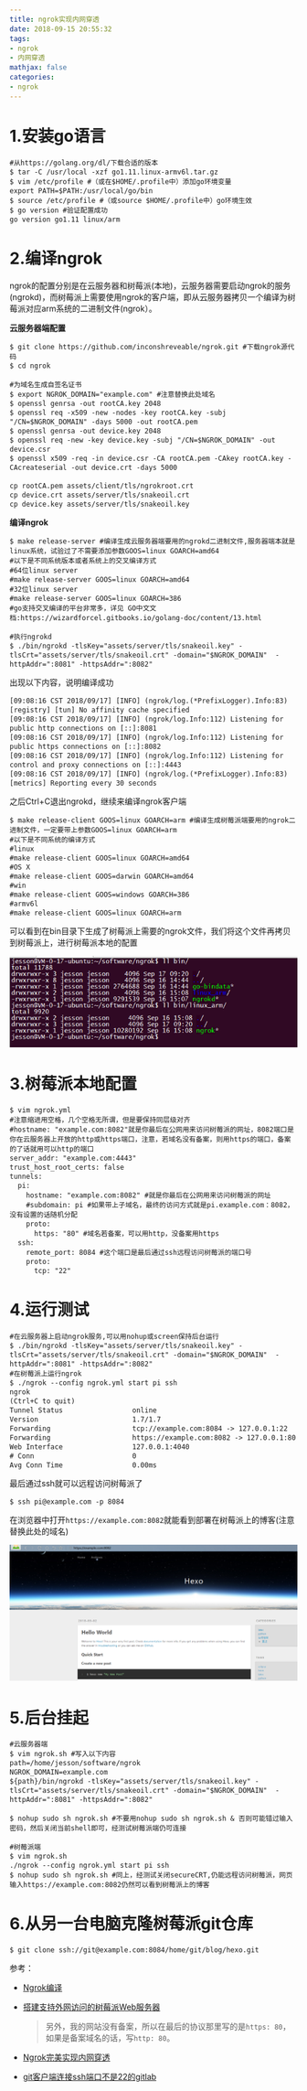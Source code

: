 ```yaml
---
title: ngrok实现内网穿透
date: 2018-09-15 20:55:32
tags:
- ngrok
- 内网穿透
mathjax: false
categories:
- ngrok
---
```


# 1.安装go语言

```shell
#从https://golang.org/dl/下载合适的版本
$ tar -C /usr/local -xzf go1.11.linux-armv6l.tar.gz
$ vim /etc/profile #（或在$HOME/.profile中）添加go环境变量
export PATH=$PATH:/usr/local/go/bin
$ source /etc/profile #（或source $HOME/.profile中）go环境生效
$ go version #验证配置成功
go version go1.11 linux/arm
```

<!--more-->

# 2.编译ngrok

​	ngrok的配置分别是在云服务器和树莓派(本地)，云服务器需要启动ngrok的服务(ngrokd)，而树莓派上需要使用ngrok的客户端，即从云服务器拷贝一个编译为树莓派对应arm系统的二进制文件(ngrok）。

**云服务器端配置**

```shell
$ git clone https://github.com/inconshreveable/ngrok.git #下载ngrok源代码
$ cd ngrok

#为域名生成自签名证书
$ export NGROK_DOMAIN="example.com" #注意替换此处域名
$ openssl genrsa -out rootCA.key 2048
$ openssl req -x509 -new -nodes -key rootCA.key -subj "/CN=$NGROK_DOMAIN" -days 5000 -out rootCA.pem
$ openssl genrsa -out device.key 2048
$ openssl req -new -key device.key -subj "/CN=$NGROK_DOMAIN" -out device.csr
$ openssl x509 -req -in device.csr -CA rootCA.pem -CAkey rootCA.key -CAcreateserial -out device.crt -days 5000

cp rootCA.pem assets/client/tls/ngrokroot.crt
cp device.crt assets/server/tls/snakeoil.crt
cp device.key assets/server/tls/snakeoil.key
```

**编译ngrok**

```shell
$ make release-server #编译生成云服务器端要用的ngrokd二进制文件,服务器端本就是linux系统，试验过了不需要添加参数GOOS=linux GOARCH=amd64
#以下是不同系统版本或者系统上的交叉编译方式
#64位linux server
#make release-server GOOS=linux GOARCH=amd64
#32位linux server
#make release-server GOOS=linux GOARCH=386
#go支持交叉编译的平台非常多，详见 GO中文文档:https://wizardforcel.gitbooks.io/golang-doc/content/13.html

#执行ngrokd
$ ./bin/ngrokd -tlsKey="assets/server/tls/snakeoil.key" -tlsCrt="assets/server/tls/snakeoil.crt" -domain="$NGROK_DOMAIN"  -httpAddr=":8081" -httpsAddr=":8082"
```

出现以下内容，说明编译成功

```shell
[09:08:16 CST 2018/09/17] [INFO] (ngrok/log.(*PrefixLogger).Info:83) [registry] [tun] No affinity cache specified
[09:08:16 CST 2018/09/17] [INFO] (ngrok/log.Info:112) Listening for public http connections on [::]:8081
[09:08:16 CST 2018/09/17] [INFO] (ngrok/log.Info:112) Listening for public https connections on [::]:8082
[09:08:16 CST 2018/09/17] [INFO] (ngrok/log.Info:112) Listening for control and proxy connections on [::]:4443
[09:08:16 CST 2018/09/17] [INFO] (ngrok/log.(*PrefixLogger).Info:83) [metrics] Reporting every 30 seconds
```

之后Ctrl+C退出ngrokd，继续来编译ngrok客户端

```shell
$ make release-client GOOS=linux GOARCH=arm #编译生成树莓派端要用的ngrok二进制文件，一定要带上参数GOOS=linux GOARCH=arm
#以下是不同系统的编译方式
#linux
#make release-client GOOS=linux GOARCH=amd64
#OS X
#make release-client GOOS=darwin GOARCH=amd64
#win
#make release-client GOOS=windows GOARCH=386
#armv6l
#make release-client GOOS=linux GOARCH=arm
```

可以看到在bin目录下生成了树莓派上需要的ngrok文件，我们将这个文件再拷贝到树莓派上，进行树莓派本地的配置

![](ngrok实现内网穿透/20180917092408.png)

# 3.树莓派本地配置

```shell
$ vim ngrok.yml
#注意缩进用空格，几个空格无所谓，但是要保持同层级对齐
#hostname: "example.com:8082"就是你最后在公网用来访问树莓派的网址，8082端口是你在云服务器上开放的http或https端口，注意，若域名没有备案，则用https的端口，备案的了话就用可以http的端口
server_addr: "example.com:4443"
trust_host_root_certs: false
tunnels:
  pi:
    hostname: "example.com:8082" #就是你最后在公网用来访问树莓派的网址
    #subdomain: pi #如果带上子域名，最终的访问方式就是pi.example.com：8082，没有设置的话随机分配
    proto:
      https: "80" #域名若备案，可以用http，没备案用https
  ssh:
    remote_port: 8084 #这个端口是最后通过ssh远程访问树莓派的端口号
    proto:
      tcp: "22"
```

# 4.运行测试

```shell
#在云服务器上启动ngrok服务,可以用nohup或screen保持后台运行
$ ./bin/ngrokd -tlsKey="assets/server/tls/snakeoil.key" -tlsCrt="assets/server/tls/snakeoil.crt" -domain="$NGROK_DOMAIN"  -httpAddr=":8081" -httpsAddr=":8082"
#在树莓派上运行ngrok
$ ./ngrok --config ngrok.yml start pi ssh
ngrok                                                                                                                                                         (Ctrl+C to quit)    
Tunnel Status                 online                                                   
Version                       1.7/1.7                                                   
Forwarding                    tcp://example.com:8084 -> 127.0.0.1:22                   
Forwarding                    https://example.com:8082 -> 127.0.0.1:80                 
Web Interface                 127.0.0.1:4040                                           
# Conn                        0                                                         
Avg Conn Time                 0.00ms                              
```

最后通过ssh就可以远程访问树莓派了

```shell
$ ssh pi@example.com -p 8084 
```

在浏览器中打开`https://example.com:8082`就能看到部署在树莓派上的博客(注意替换此处的域名)

![](ngrok实现内网穿透/20180917095241.png)

# 5.后台挂起

```shell
#云服务器端
$ vim ngrok.sh #写入以下内容
path=/home/jesson/software/ngrok
NGROK_DOMAIN=example.com
${path}/bin/ngrokd -tlsKey="assets/server/tls/snakeoil.key" -tlsCrt="assets/server/tls/snakeoil.crt" -domain="$NGROK_DOMAIN"  -httpAddr=":8081" -httpsAddr=":8082"

$ nohup sudo sh ngrok.sh #不要用nohup sudo sh ngrok.sh & 否则可能错过输入密码，然后关闭当前shell即可，经测试树莓派端仍可连接

#树莓派端
$ vim ngrok.sh
./ngrok --config ngrok.yml start pi ssh
$ nohup sudo sh ngrok.sh #同上，经测试关闭secureCRT,仍能远程访问树莓派，网页输入https://example.com:8082仍然可以看到树莓派上的博客
```

# 6.从另一台电脑克隆树莓派git仓库

```shell
$ git clone ssh://git@example.com:8084/home/git/blog/hexo.git
```

参考：

- [Ngrok编译](https://my.oschina.net/dingdayu/blog/1525454)

- [搭建支持外网访问的树莓派Web服务器](https://i.itest.ren/2016/07/22/RaspberryPi-ngrok-ittun.com/)

  > 另外，我的网站没有备案，所以在最后的协议那里写的是`https: 80`，如果是备案域名的话，写`http: 80`。

- [Ngrok完美实现内网穿透](https://zhuanlan.zhihu.com/p/29019562)

- [git客户端连接ssh端口不是22的gitlab](https://blog.csdn.net/intergameover/article/details/50186239)
